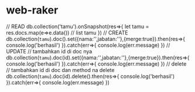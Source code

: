 # web-raker

// READ
db.collection('tamu').onSnapshot(res=>{
    let tamu = res.docs.map(e=>e.data()) // list tamu
})
// CREATE
db.collection(`tamu`).doc().set({nama:'',jabatan:''},{merge:true}).then(res=>{
    console.log('berhasil')
}).catch(err=>{
    console.log(err.message)
})
// UPDATE // tambahkan id di doc nya
db.collection(`tamu`).doc(id).set({nama:'',jabatan:''},{merge:true}).then(res=>{
    console.log('berhasil')
}).catch(err=>{
    console.log(err.message)
})
// delete  // tambahkan id di doc dan method na delete
db.collection(`tamu`).doc(id).delete().then(res=>{
    console.log('berhasil')
}).catch(err=>{
    console.log(err.message)
})
